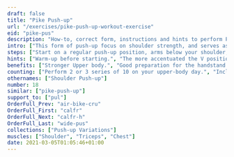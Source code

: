 ```yaml
---
draft: false
title: "Pike Push-up"
url: "/exercises/pike-push-up-workout-exercise"
eid: "pike-pus"
description: "How-to, correct form, instructions and hints to perform Pike Push-up. Similar exercises and video demo"
intro: ["This form of push-up focus on shoulder strength, and serves as hand-stand preparation. Both Elbows and shoulder are highly involved in this exercise, and upper back engaged."]
steps: ["Start on a regular push-up position, arms below your shoulder, legs and arms straight.", "Walk a little with your feet, bringing them closer to your hands. Pull your hips up, making a V-shape. This is the start position.", "Bend your elbows away from your body, allowing the head to nearly touch the ground in between your hands.", "Inhale while going down.", "Straighten your elbows and arms again, returning to the original V-shape we started with.", "Exhale while going up."]
hints: ["Warm-up before starting.", "The more accentuated the V position, harder the exercise. Keep core and glutes engaged."]
benefits: ["Stronger Upper body.", "Good preparation for the handstand and pull-up."]
counting: ["Perform 2 or 3 series of 10 on your upper-body day.", "Include in your series of daily push-up to ensure regularity.", "Count repetitions in a long period, say month or trimester."]
othernames: ["Shoulder Push-up"]
number: 18
similar: ["pike-push-up"]
support_to: ["pul"]
OrderFull_Prev: "air-bike-cru"
OrderFull_First: "calfr"
OrderFull_Next: "calfr-h"
OrderFull_Last: "wide-pus"
collections: ["Push-up Variations"]
muscles: ["Shoulder", "Triceps", "Chest"]
date: 2021-03-05T01:05:46+01:00
---
```

